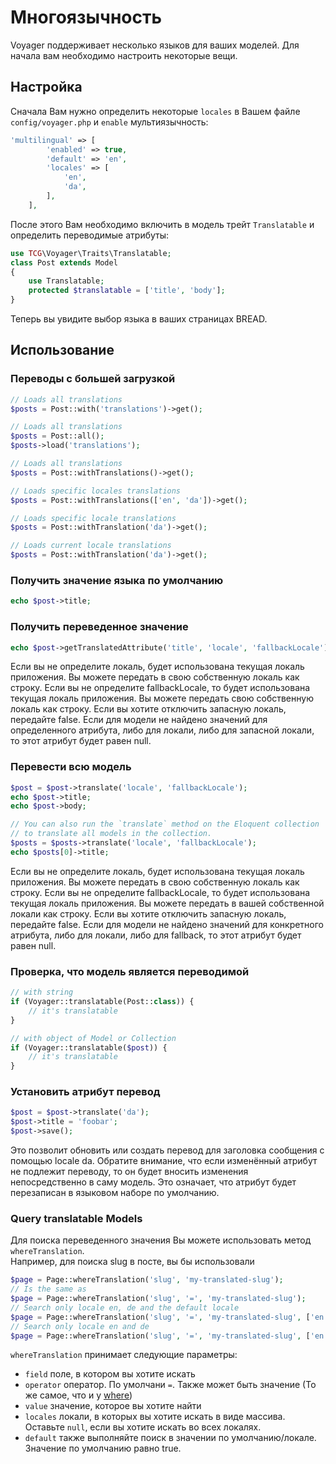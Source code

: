 # Многоязычность

Voyager поддерживает несколько языков для ваших моделей. Для начала вам необходимо настроить некоторые вещи.

## Настройка

Сначала Вам нужно определить некоторые `locales` в Вашем файле `config/voyager.php` и `enable` мультиязычность:

```php
'multilingual' => [
        'enabled' => true,
        'default' => 'en',
        'locales' => [
            'en',
            'da',
        ],
    ],
```

После этого Вам необходимо включить в модель трейт `Translatable` и определить переводимые атрибуты:

```php
use TCG\Voyager\Traits\Translatable;
class Post extends Model
{
    use Translatable;
    protected $translatable = ['title', 'body'];
}
```

Теперь вы увидите выбор языка в ваших страницах BREAD.

## Использование

### Переводы с большей загрузкой

```php
// Loads all translations
$posts = Post::with('translations')->get();

// Loads all translations
$posts = Post::all();
$posts->load('translations');

// Loads all translations
$posts = Post::withTranslations()->get();

// Loads specific locales translations
$posts = Post::withTranslations(['en', 'da'])->get();

// Loads specific locale translations
$posts = Post::withTranslation('da')->get();

// Loads current locale translations
$posts = Post::withTranslation('da')->get();
```

### Получить значение языка по умолчанию

```php
echo $post->title;
```

### Получить переведенное значение

```php
echo $post->getTranslatedAttribute('title', 'locale', 'fallbackLocale');
```

Если вы не определите локаль, будет использована текущая локаль приложения. Вы можете передать в свою собственную локаль как строку. Если вы не определите fallbackLocale, то будет использована текущая локаль приложения. Вы можете передать свою собственную локаль как строку. Если вы хотите отключить запасную локаль, передайте false. Если для модели не найдено значений для определенного атрибута, либо для локали, либо для запасной локали, то этот атрибут будет равен null.

### Перевести всю модель

```php
$post = $post->translate('locale', 'fallbackLocale');
echo $post->title;
echo $post->body;

// You can also run the `translate` method on the Eloquent collection
// to translate all models in the collection.
$posts = $posts->translate('locale', 'fallbackLocale');
echo $posts[0]->title;
```

Если вы не определите локаль, будет использована текущая локаль приложения. Вы можете передать в свою собственную локаль как строку. Если вы не определите fallbackLocale, то будет использована текущая локаль приложения. Вы можете передать в вашей собственной локали как строку. Если вы хотите отключить запасную локаль, передайте false. Если для модели не найдено значений для конкретного атрибута, либо для локали, либо для fallback, то этот атрибут будет равен null.

### Проверка, что модель является переводимой

```php
// with string
if (Voyager::translatable(Post::class)) {
    // it's translatable
}

// with object of Model or Collection
if (Voyager::translatable($post)) {
    // it's translatable
}
```

### Установить атрибут перевод

```php
$post = $post->translate('da');
$post->title = 'foobar';
$post->save();
```

Это позволит обновить или создать перевод для заголовка сообщения с помощью locale da. Обратите внимание, что если изменённый атрибут не подлежит переводу, то он будет вносить изменения непосредственно в саму модель. Это означает, что атрибут будет перезаписан в языковом наборе по умолчанию.

### Query translatable Models

Для поиска переведенного значения Вы можете использовать метод `whereTranslation`.  
Например, для поиска slug в посте, вы бы использовали

```php
$page = Page::whereTranslation('slug', 'my-translated-slug');
// Is the same as
$page = Page::whereTranslation('slug', '=', 'my-translated-slug');
// Search only locale en, de and the default locale
$page = Page::whereTranslation('slug', '=', 'my-translated-slug', ['en', 'de']);
// Search only locale en and de
$page = Page::whereTranslation('slug', '=', 'my-translated-slug', ['en', 'de'], false);
```

`whereTranslation` принимает следующие параметры:

* `field` поле, в котором вы хотите искать
* `operator` оператор. По умолчани `=`. Также может быть значение \(То же самое, что и у [where](https://laravel.com/docs/queries#where-clauses)\)
* `value` значение, которое вы хотите найти
* `locales` локали, в которых вы хотите искать в виде массива. Оставьте `null`, если вы хотите искать во всех локалях.
* `default` также выполняйте поиск в значении по умолчанию/локале. Значение по умолчанию равно true.

